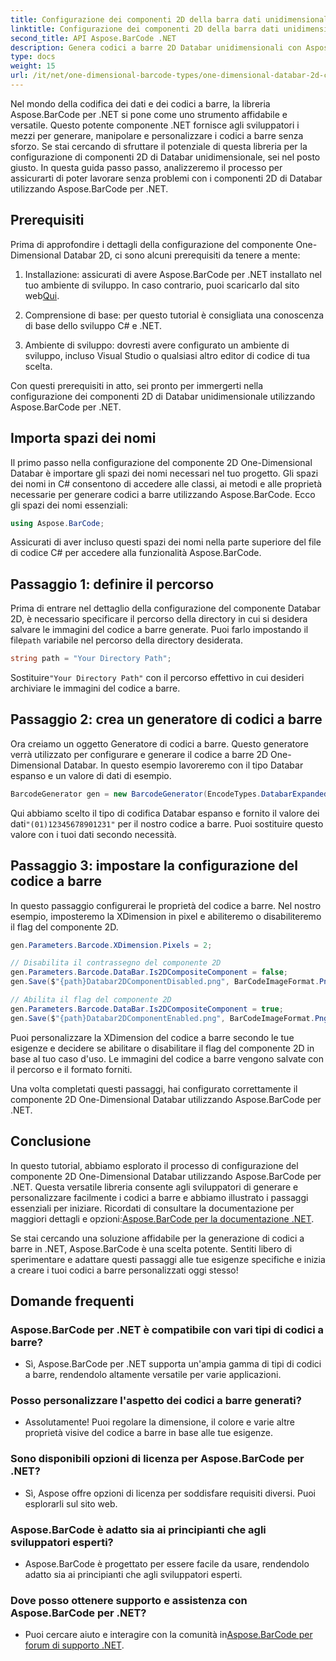 ```yaml
---
title: Configurazione dei componenti 2D della barra dati unidimensionale
linktitle: Configurazione dei componenti 2D della barra dati unidimensionale
second_title: API Aspose.BarCode .NET
description: Genera codici a barre 2D Databar unidimensionali con Aspose.BarCode per .NET. Segui la nostra guida passo passo per la configurazione e la personalizzazione. Inizia oggi stesso a creare codici a barre unici!
type: docs
weight: 15
url: /it/net/one-dimensional-barcode-types/one-dimensional-databar-2d-component-configuration/
---
```


Nel mondo della codifica dei dati e dei codici a barre, la libreria Aspose.BarCode per .NET si pone come uno strumento affidabile e versatile. Questo potente componente .NET fornisce agli sviluppatori i mezzi per generare, manipolare e personalizzare i codici a barre senza sforzo. Se stai cercando di sfruttare il potenziale di questa libreria per la configurazione di componenti 2D di Databar unidimensionale, sei nel posto giusto. In questa guida passo passo, analizzeremo il processo per assicurarti di poter lavorare senza problemi con i componenti 2D di Databar utilizzando Aspose.BarCode per .NET.

## Prerequisiti

Prima di approfondire i dettagli della configurazione del componente One-Dimensional Databar 2D, ci sono alcuni prerequisiti da tenere a mente:

1. Installazione: assicurati di avere Aspose.BarCode per .NET installato nel tuo ambiente di sviluppo. In caso contrario, puoi scaricarlo dal sito web[Qui](https://releases.aspose.com/barcode/net/).

2. Comprensione di base: per questo tutorial è consigliata una conoscenza di base dello sviluppo C# e .NET.

3. Ambiente di sviluppo: dovresti avere configurato un ambiente di sviluppo, incluso Visual Studio o qualsiasi altro editor di codice di tua scelta.

Con questi prerequisiti in atto, sei pronto per immergerti nella configurazione dei componenti 2D di Databar unidimensionale utilizzando Aspose.BarCode per .NET.

## Importa spazi dei nomi

Il primo passo nella configurazione del componente 2D One-Dimensional Databar è importare gli spazi dei nomi necessari nel tuo progetto. Gli spazi dei nomi in C# consentono di accedere alle classi, ai metodi e alle proprietà necessarie per generare codici a barre utilizzando Aspose.BarCode. Ecco gli spazi dei nomi essenziali:

```csharp
using Aspose.BarCode;
```

Assicurati di aver incluso questi spazi dei nomi nella parte superiore del file di codice C# per accedere alla funzionalità Aspose.BarCode.

## Passaggio 1: definire il percorso

Prima di entrare nel dettaglio della configurazione del componente Databar 2D, è necessario specificare il percorso della directory in cui si desidera salvare le immagini del codice a barre generate. Puoi farlo impostando il file`path` variabile nel percorso della directory desiderata.

```csharp
string path = "Your Directory Path";
```

 Sostituire`"Your Directory Path"` con il percorso effettivo in cui desideri archiviare le immagini del codice a barre.

## Passaggio 2: crea un generatore di codici a barre

Ora creiamo un oggetto Generatore di codici a barre. Questo generatore verrà utilizzato per configurare e generare il codice a barre 2D One-Dimensional Databar. In questo esempio lavoreremo con il tipo Databar espanso e un valore di dati di esempio.

```csharp
BarcodeGenerator gen = new BarcodeGenerator(EncodeTypes.DatabarExpanded, "(01)12345678901231");
```

 Qui abbiamo scelto il tipo di codifica Databar espanso e fornito il valore dei dati`"(01)12345678901231"` per il nostro codice a barre. Puoi sostituire questo valore con i tuoi dati secondo necessità.

## Passaggio 3: impostare la configurazione del codice a barre

In questo passaggio configurerai le proprietà del codice a barre. Nel nostro esempio, imposteremo la XDimension in pixel e abiliteremo o disabiliteremo il flag del componente 2D.

```csharp
gen.Parameters.Barcode.XDimension.Pixels = 2;

// Disabilita il contrassegno del componente 2D
gen.Parameters.Barcode.DataBar.Is2DCompositeComponent = false;
gen.Save($"{path}Databar2DComponentDisabled.png", BarCodeImageFormat.Png);

// Abilita il flag del componente 2D
gen.Parameters.Barcode.DataBar.Is2DCompositeComponent = true;
gen.Save($"{path}Databar2DComponentEnabled.png", BarCodeImageFormat.Png);
```

Puoi personalizzare la XDimension del codice a barre secondo le tue esigenze e decidere se abilitare o disabilitare il flag del componente 2D in base al tuo caso d'uso. Le immagini del codice a barre vengono salvate con il percorso e il formato forniti.

Una volta completati questi passaggi, hai configurato correttamente il componente 2D One-Dimensional Databar utilizzando Aspose.BarCode per .NET.

## Conclusione

 In questo tutorial, abbiamo esplorato il processo di configurazione del componente 2D One-Dimensional Databar utilizzando Aspose.BarCode per .NET. Questa versatile libreria consente agli sviluppatori di generare e personalizzare facilmente i codici a barre e abbiamo illustrato i passaggi essenziali per iniziare. Ricordati di consultare la documentazione per maggiori dettagli e opzioni:[Aspose.BarCode per la documentazione .NET](https://reference.aspose.com/barcode/net/).

Se stai cercando una soluzione affidabile per la generazione di codici a barre in .NET, Aspose.BarCode è una scelta potente. Sentiti libero di sperimentare e adattare questi passaggi alle tue esigenze specifiche e inizia a creare i tuoi codici a barre personalizzati oggi stesso!

## Domande frequenti

### Aspose.BarCode per .NET è compatibile con vari tipi di codici a barre?
- Sì, Aspose.BarCode per .NET supporta un'ampia gamma di tipi di codici a barre, rendendolo altamente versatile per varie applicazioni.

### Posso personalizzare l'aspetto dei codici a barre generati?
- Assolutamente! Puoi regolare la dimensione, il colore e varie altre proprietà visive del codice a barre in base alle tue esigenze.

### Sono disponibili opzioni di licenza per Aspose.BarCode per .NET?
- Sì, Aspose offre opzioni di licenza per soddisfare requisiti diversi. Puoi esplorarli sul sito web.

### Aspose.BarCode è adatto sia ai principianti che agli sviluppatori esperti?
- Aspose.BarCode è progettato per essere facile da usare, rendendolo adatto sia ai principianti che agli sviluppatori esperti.

### Dove posso ottenere supporto e assistenza con Aspose.BarCode per .NET?
-  Puoi cercare aiuto e interagire con la comunità in[Aspose.BarCode per forum di supporto .NET](https://forum.aspose.com/c/barcode/13).